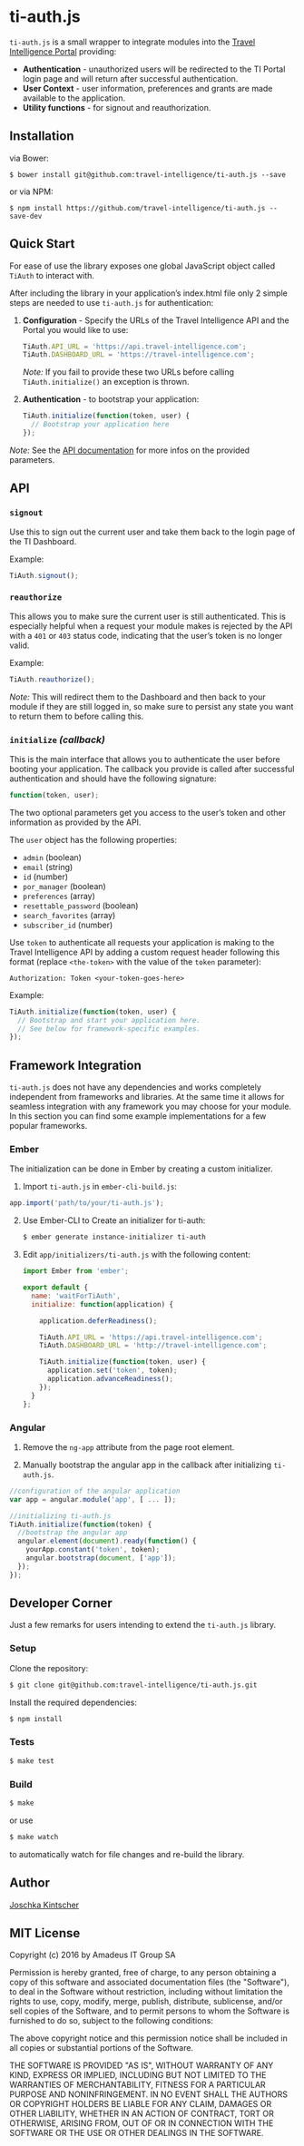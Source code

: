 ti-auth.js
==========

`ti-auth.js` is a small wrapper to integrate modules into the [Travel Intelligence Portal](https://travel-intelligence.com) providing:
- **Authentication** - unauthorized users will be redirected to the TI Portal login page and will return after successful authentication.
- **User Context** - user information, preferences and grants are made available to the application.
- **Utility functions** - for signout and reauthorization.


## Installation
via Bower:

    $ bower install git@github.com:travel-intelligence/ti-auth.js --save

or via NPM:

    $ npm install https://github.com/travel-intelligence/ti-auth.js --save-dev

## Quick Start

For ease of use the library exposes one global JavaScript object called `TiAuth` to interact with.

After including the library in your application’s index.html file only 2 simple steps are needed to use `ti-auth.js` for authentication:

1. **Configuration** - Specify the URLs of the Travel Intelligence API and the Portal you would like to use:

    ```javascript
    TiAuth.API_URL = 'https://api.travel-intelligence.com';
    TiAuth.DASHBOARD_URL = 'https://travel-intelligence.com';
    ```
   *Note:* If you fail to provide these two URLs before calling `TiAuth.initialize()` an exception is thrown.

2. **Authentication** - to bootstrap your application:

    ```javascript
    TiAuth.initialize(function(token, user) {
      // Bootstrap your application here
    });
    ```

  *Note:* See the [API documentation](#api) for more infos on the provided parameters.

## API

### `signout`

Use this to sign out the current user and take them back to the login page of the TI Dashboard.

Example:

```javascript
TiAuth.signout();
```

### `reauthorize`

This allows you to make sure the current user is still authenticated. This is especially helpful when a request your module makes is rejected by the API with a `401` or `403` status code, indicating that the user’s token is no longer valid.

Example:
```javascript
TiAuth.reauthorize();
```

*Note:* This will redirect them to the Dashboard and then back to your module if they are still logged in, so make sure to persist any state you want to return them to before calling this.

### `initialize` *(callback)*

This is the main interface that allows you to authenticate the user before booting your application. The callback you provide is called after successful authentication and should have the following signature:

```javascript
function(token, user);
```

The two optional parameters get you access to the user’s token and other information as provided by the API.

The `user` object has the following properties:

- `admin` (boolean)
- `email` (string)
- `id` (number)
- `por_manager` (boolean)
- `preferences` (array)
- `resettable_password` (boolean)
- `search_favorites` (array)
- `subscriber_id` (number)

Use `token` to authenticate all requests your application is making to the Travel Intelligence API by adding a custom request header following this format (replace `<the-token>` with the value of the `token` parameter):

```
Authorization: Token <your-token-goes-here>
```

Example:
```javascript
TiAuth.initialize(function(token, user) {
  // Bootstrap and start your application here.
  // See below for framework-specific examples.
});
```

## Framework Integration

`ti-auth.js` does not have any dependencies and works completely independent from frameworks and libraries. At the same time it allows for seamless integration with any framework you may choose for your module. In this section you can find some example implementations for a few popular frameworks.

### Ember

The initialization can be done in Ember by creating a custom initializer.

1. Import `ti-auth.js` in `ember-cli-build.js`:

  ```javascript
  app.import('path/to/your/ti-auth.js');
  ```

2. Use Ember-CLI to Create an initializer for ti-auth:

    ```sh
    $ ember generate instance-initializer ti-auth
    ```

3. Edit `app/initializers/ti-auth.js` with the following content:

    ```javascript
    import Ember from 'ember';

    export default {
      name: 'waitForTiAuth',
      initialize: function(application) {

        application.deferReadiness();

        TiAuth.API_URL = 'https://api.travel-intelligence.com';
        TiAuth.DASHBOARD_URL = 'http://travel-intelligence.com';

        TiAuth.initialize(function(token, user) {
          application.set('token', token);
          application.advanceReadiness();
        });
      }
    };
    ```

### Angular

1. Remove the `ng-app` attribute from the page root element.

2. Manually bootstrap the angular app in the callback after initializing `ti-auth.js`.

  ```javascript
  //configuration of the angular application
  var app = angular.module('app', [ ... ]);

  //initializing ti-auth.js
  TiAuth.initialize(function(token) {
    //bootstrap the angular app
    angular.element(document).ready(function() {
      yourApp.constant('token', token);
      angular.bootstrap(document, ['app']);
    });
  });
  ```

## Developer Corner

Just a few remarks for users intending to extend the `ti-auth.js` library.

### Setup

Clone the repository:

```sh
$ git clone git@github.com:travel-intelligence/ti-auth.js.git
```

Install the required dependencies:

```sh
$ npm install
```

### Tests

```sh
$ make test
```

### Build

```sh
$ make
```

or use

```sh
$ make watch
```

to automatically watch for file changes and re-build the library.

## Author

[Joschka Kintscher](https://github.com/jkintscher)

## MIT License

Copyright (c) 2016 by Amadeus IT Group SA

Permission is hereby granted, free of charge, to any person obtaining a copy
of this software and associated documentation files (the "Software"), to deal
in the Software without restriction, including without limitation the rights
to use, copy, modify, merge, publish, distribute, sublicense, and/or sell
copies of the Software, and to permit persons to whom the Software is
furnished to do so, subject to the following conditions:

The above copyright notice and this permission notice shall be included in
all copies or substantial portions of the Software.

THE SOFTWARE IS PROVIDED "AS IS", WITHOUT WARRANTY OF ANY KIND, EXPRESS OR
IMPLIED, INCLUDING BUT NOT LIMITED TO THE WARRANTIES OF MERCHANTABILITY,
FITNESS FOR A PARTICULAR PURPOSE AND NONINFRINGEMENT. IN NO EVENT SHALL THE
AUTHORS OR COPYRIGHT HOLDERS BE LIABLE FOR ANY CLAIM, DAMAGES OR OTHER
LIABILITY, WHETHER IN AN ACTION OF CONTRACT, TORT OR OTHERWISE, ARISING FROM,
OUT OF OR IN CONNECTION WITH THE SOFTWARE OR THE USE OR OTHER DEALINGS IN
THE SOFTWARE.
